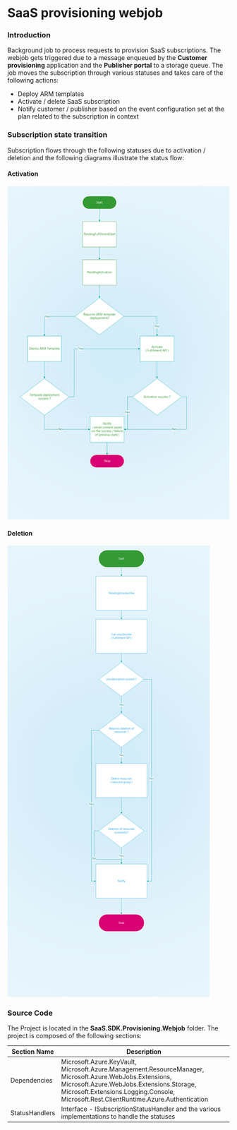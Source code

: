 # SaaS provisioning webjob

### Introduction

Background job to process requests to provision SaaS subscriptions. The webjob gets triggered due to a message enqueued by the **Customer provisioning** application and the **Publisher portal** to a storage queue. The job moves the subscription through various statuses and takes care of the following actions:
- Deploy ARM templates
- Activate / delete SaaS subscription
- Notify customer / publisher based on the event configuration set at the plan related to the subscription in context

### Subscription state transition

Subscription flows through the following statuses due to activation / deletion and the following diagrams illustrate the status flow:

#### Activation

![Activate a subscription](../../docs/images/subscription-status-flow-activation.png)

#### Deletion

![Deletion of a subscription](../../docs/images/subscription-status-flow-unsubscribe.png)


### Source Code 

The Project is located in the **SaaS.SDK.Provisioning.Webjob** folder. The project is composed of the following sections: 

| Section Name | Description |
| --- | --- |  
| Dependencies | Microsoft.Azure.KeyVault, Microsoft.Azure.Management.ResourceManager, Microsoft.Azure.WebJobs.Extensions, Microsoft.Azure.WebJobs.Extensions.Storage, Microsoft.Extensions.Logging.Console, Microsoft.Rest.ClientRuntime.Azure.Authentication|
| StatusHandlers | Interface - ISubscriptionStatusHandler and the various implementations to handle the statuses| 
 


